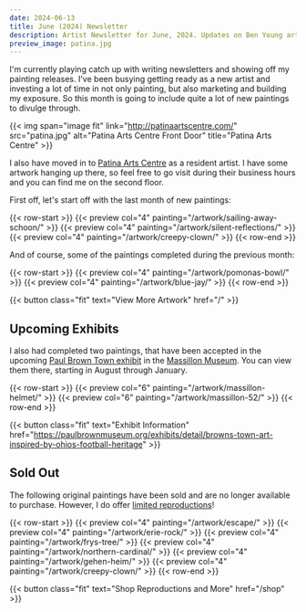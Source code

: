 ```yaml
---
date: 2024-06-13
title: June (2024) Newsletter
description: Artist Newsletter for June, 2024. Updates on Ben Young artwork completed, sold, and an upcoming Massillon Museum exhibit
preview_image: patina.jpg
---
```


I'm currently playing catch up with writing newsletters and showing off my painting releases. I've been busying getting ready as a new artist and investing a lot of time in not only painting, but also marketing and building my exposure. So this month is going to include quite a lot of new paintings to divulge through.

{{< img span="image fit" link="http://patinaartscentre.com/" src="patina.jpg" alt="Patina Arts Centre Front Door" title="Patina Arts Centre" >}}

I also have moved in to [Patina Arts Centre](http://patinaartscentre.com/) as a resident artist. I have some artwork hanging up there, so feel free to go visit during their business hours and you can find me on the second floor.

First off, let's start off with the last month of new paintings:

{{< row-start >}}
    {{< preview col="4" painting="/artwork/sailing-away-schoon/" >}}
    {{< preview col="4" painting="/artwork/silent-reflections/" >}}
    {{< preview col="4" painting="/artwork/creepy-clown/" >}}
{{< row-end >}}

And of course, some of the paintings completed during the previous month:

{{< row-start >}}
    {{< preview col="4" painting="/artwork/pomonas-bowl/" >}}
    {{< preview col="4" painting="/artwork/blue-jay/" >}}
{{< row-end >}}

{{< button class="fit" text="View More Artwork" href="/" >}}


## Upcoming Exhibits ##

I also had completed two paintings, that have been accepted in the upcoming [Paul Brown Town exhibit](https://paulbrownmuseum.org) in the [Massillon Museum](https://www.massillonmuseum.org). You can view them there, starting in August through January.

{{< row-start >}}
    {{< preview col="6" painting="/artwork/massillon-helmet/" >}}
    {{< preview col="6" painting="/artwork/massillon-52/" >}}
{{< row-end >}}

{{< button class="fit" text="Exhibit Information" href="https://paulbrownmuseum.org/exhibits/detail/browns-town-art-inspired-by-ohios-football-heritage" >}}


## Sold Out ##

The following original paintings have been sold and are no longer available to purchase. However, I do offer [limited reproductions](https://benjaminjyoung.com/shop/#!/Reproductions/c/166807502)!

{{< row-start >}}
    {{< preview col="4" painting="/artwork/escape/" >}}
    {{< preview col="4" painting="/artwork/erie-rock/" >}}
    {{< preview col="4" painting="/artwork/frys-tree/" >}}
    {{< preview col="4" painting="/artwork/northern-cardinal/" >}}
    {{< preview col="4" painting="/artwork/gehen-heim/" >}}
    {{< preview col="4" painting="/artwork/creepy-clown/" >}}
{{< row-end >}}

{{< button class="fit" text="Shop Reproductions and More" href="/shop" >}}
